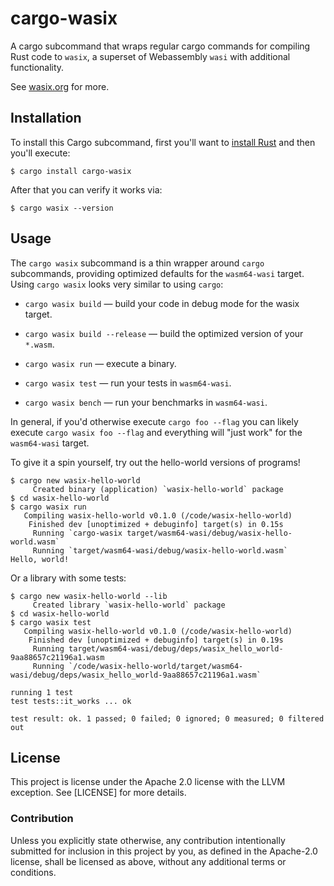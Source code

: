 # cargo-wasix

A cargo subcommand that wraps regular cargo commands for compiling Rust code
to `wasix`, a superset of Webassembly `wasi` with additional functionality.

See [wasix.org](https://wasix.org) for more.

## Installation

To install this Cargo subcommand, first you'll want to [install
Rust](https://www.rust-lang.org/tools/install) and then you'll execute:

```
$ cargo install cargo-wasix
```

After that you can verify it works via:

```
$ cargo wasix --version
```

## Usage

The `cargo wasix` subcommand is a thin wrapper around `cargo` subcommands,
providing optimized defaults for the `wasm64-wasi` target. Using `cargo wasix`
looks very similar to using `cargo`:

* `cargo wasix build` — build your code in debug mode for the wasix target.

* `cargo wasix build --release` — build the optimized version of your `*.wasm`.

* `cargo wasix run` — execute a binary.

* `cargo wasix test` — run your tests in `wasm64-wasi`.

* `cargo wasix bench` — run your benchmarks in `wasm64-wasi`.

In general, if you'd otherwise execute `cargo foo --flag` you can likely execute
`cargo wasix foo --flag` and everything will "just work" for the `wasm64-wasi`
target.

To give it a spin yourself, try out the hello-world versions of programs!

```
$ cargo new wasix-hello-world
     Created binary (application) `wasix-hello-world` package
$ cd wasix-hello-world
$ cargo wasix run
   Compiling wasix-hello-world v0.1.0 (/code/wasix-hello-world)
    Finished dev [unoptimized + debuginfo] target(s) in 0.15s
     Running `cargo-wasix target/wasm64-wasi/debug/wasix-hello-world.wasm`
     Running `target/wasm64-wasi/debug/wasix-hello-world.wasm`
Hello, world!
```

Or a library with some tests:

```
$ cargo new wasix-hello-world --lib
     Created library `wasix-hello-world` package
$ cd wasix-hello-world
$ cargo wasix test
   Compiling wasix-hello-world v0.1.0 (/code/wasix-hello-world)
    Finished dev [unoptimized + debuginfo] target(s) in 0.19s
     Running target/wasm64-wasi/debug/deps/wasix_hello_world-9aa88657c21196a1.wasm
     Running `/code/wasix-hello-world/target/wasm64-wasi/debug/deps/wasix_hello_world-9aa88657c21196a1.wasm`

running 1 test
test tests::it_works ... ok

test result: ok. 1 passed; 0 failed; 0 ignored; 0 measured; 0 filtered out
```

## License

This project is license under the Apache 2.0 license with the LLVM exception.
See [LICENSE] for more details.

### Contribution

Unless you explicitly state otherwise, any contribution intentionally submitted
for inclusion in this project by you, as defined in the Apache-2.0 license,
shall be licensed as above, without any additional terms or conditions.
